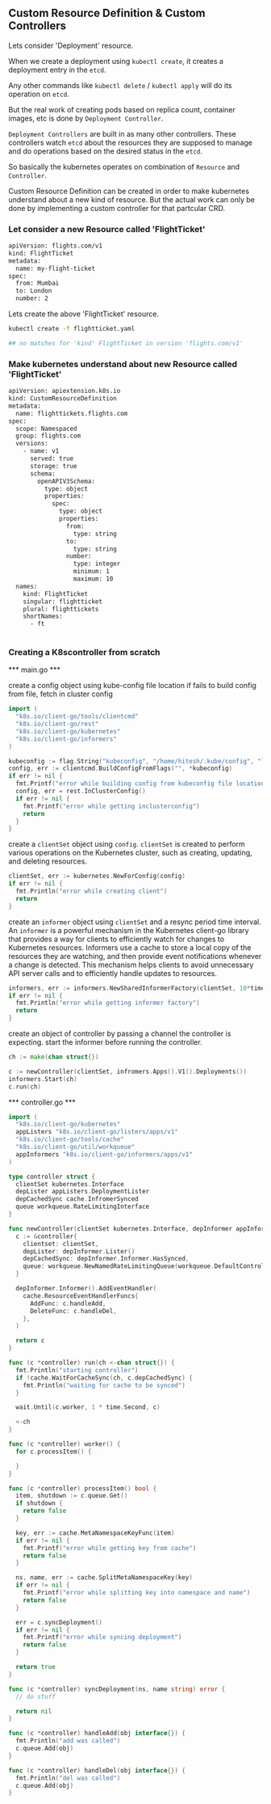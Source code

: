 ## Custom Resource Definition & Custom Controllers

Lets consider 'Deployment' resource.

When we create a deployment using `kubectl create`, it creates a deployment entry in the `etcd`.

Any other commands like `kubectl delete` / `kubectl apply` will do its operation on `etcd`.

But the real work of creating pods based on replica count, container images, etc is done by `Deployment Controller`.

`Deployment Controllers` are built in as many other controllers. These controllers watch `etcd` about the resources they are supposed to manage and do operations based on the desired status in the `etcd`.

So basically the kubernetes operates on combination of `Resource` and `Controller`.

Custom Resource Definition can be created in order to make kubernetes understand about a new kind of resource. But the actual work can only be done by implementing a custom controller for that partcular CRD.

### Let consider a new Resource called 'FlightTicket'

```bash
apiVersion: flights.com/v1
kind: FlightTicket
metadata:
  name: my-flight-ticket
spec:
  from: Mumbai
  to: London
  number: 2
```

Lets create the above 'FlightTicket' resource.

```bash
kubectl create -f flightticket.yaml

## no matches for 'kind' FlightTicket in version 'flights.com/v1'
```

### Make kubernetes understand about new Resource called 'FlightTicket'

```bash
apiVersion: apiextension.k8s.io
kind: CustomResourceDefinition
metadata:
  name: flighttickets.flights.com
spec:
  scope: Namespaced
  group: flights.com
  versions:
    - name: v1
      served: true
      storage: true
      schema:
        openAPIV3Schema:
          type: object
          properties:
            spec:
              type: object
              properties:
                from:
                  type: string
                to:
                  type: string
                number:
                  type: integer
                  minimum: 1
                  maximum: 10
  names:
    kind: FlightTicket
    singular: flightticket
    plural: flighttickets
    shortNames:
      - ft
  
```

### Creating a K8scontroller from scratch

*** main.go ***

create a config object using kube-config file location
if fails to build config from file, fetch in cluster config

```go
import (
  "k8s.io/client-go/tools/clientcmd"
  "k8s.io/client-go/rest"
  "k8s.io/client-go/kubernetes"
  "k8s.io/client-go/informers"
)

kubeconfig := flag.String("kubeconfig", "/home/hitesh/.kube/config", "location of your kubeconfig file")
config, err := clientcmd.BuildConfigFromFlags("", *kubeconfig)
if err != nil {
  fmt.Printf("error while building config from kubeconfig file location")
  config, err = rest.InClusterConfig()
  if err != nil {
    fmt.Printf("error while getting inclusterconfig")
    return
  }
}
```

create a `clientSet` object using `config`.
`clientSet` is created to perform various operations on the Kubernetes cluster, such as creating, updating, and deleting resources.

```go
clientSet, err := kubernetes.NewForConfig(config)
if err != nil {
  fmt.Println("error while creating client")
  return
}
```

create an `informer` object using `clientSet` and a resync period time interval.
An `informer` is a powerful mechanism in the Kubernetes client-go library that provides a way for clients to efficiently watch for changes to Kubernetes resources. Informers use a cache to store a local copy of the resources they are watching, and then provide event notifications whenever a change is detected. This mechanism helps clients to avoid unnecessary API server calls and to efficiently handle updates to resources.

```go
informers, err := informers.NewSharedInformerFactory(clientSet, 10*time.Minute)
if err != nil {
  fmt.Println("error while getting informer factory")
  return
}
```

create an object of controller by passing a channel the controller is expecting.
start the informer before running the controller.

```go
ch := make(chan struct{})

c := newController(clientSet, infromers.Apps().V1().Deployments())
informers.Start(ch)
c.run(ch)
```

*** controller.go ***


```go
import (
  "k8s.io/client-go/kubernetes"
  appListers "k8s.io/client-go/listers/apps/v1"
  "k8s.io/client-go/tools/cache"
  "k8s.io/client-go/util/workqueue"
  appInformers "k8s.io/client-go/informers/apps/v1"
)

type controller struct {
  clientSet kubernetes.Interface
  depLister appListers.DeploymentLister
  depCachedSync cache.InfromerSynced
  queue workqueue.RateLimitingInterface
}

func newController(clientSet kubernetes.Interface, depInformer appInformers.DeploymentInformer) *controller {
  c := &controller{
    clientset: clientSet,
    depLister: depInformer.Lister()
    depCachedSync: depInformer.Informer.HasSynced,
    queue: workqueue.NewNamedRateLimitingQueue(workqueue.DefaultControllerRateLimiter(), "queue-name")
  }

  depInformer.Informer().AddEventHandler(
    cache.ResourceEventHandlerFuncs{
      AddFunc: c.handleAdd,
      DeleteFunc: c.handleDel,
    },
  )

  return c
}

func (c *controller) run(ch <-chan struct{}) {
  fmt.Println("starting controller")
  if !cache.WaitForCacheSync(ch, c.depCachedSync) {
    fmt.Println("waiting for cache to be synced")
  }

  wait.Until(c.worker, 1 * time.Second, c)

  <-ch
}

func (c *controller) worker() {
  for c.processItem() {

  }
}

func (c *controller) processItem() bool {
  item, shutdown := c.queue.Get()
  if shutdown {
    return false
  }

  key, err := cache.MetaNamespaceKeyFunc(item)
  if err != nil {
    fmt.Printf("error while getting key from cache")
    return false
  }

  ns, name, err := cache.SplitMetaNamespaceKey(key)
  if err != nil {
    fmt.Printf("error while splitting key into namespace and name")
    return false
  }

  err = c.syncDeployment()
  if err != nil {
    fmt.Printf("error while syncing deployment")
    return false
  }

  return true
}

func (c *controller) syncDeployment(ns, name string) error {
  // do stuff

  return nil
}

func (c *controller) handleAdd(obj interface{}) {
  fmt.Println("add was called")
  c.queue.Add(obj)
}

func (c *controller) handleDel(obj interface{}) {
  fmt.Println("del was called")
  c.queue.Add(obj)
}

```